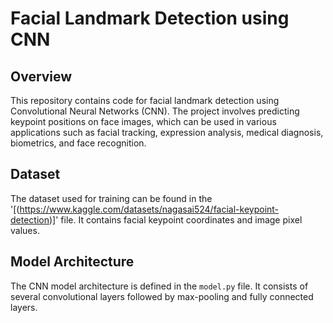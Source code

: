 # Facial Landmark Detection using CNN

## Overview

This repository contains code for facial landmark detection using Convolutional Neural Networks (CNN). The project involves predicting keypoint positions on face images, which can be used in various applications such as facial tracking, expression analysis, medical diagnosis, biometrics, and face recognition.

## Dataset

The dataset used for training can be found in the '[(https://www.kaggle.com/datasets/nagasai524/facial-keypoint-detection)]' file. It contains facial keypoint coordinates and image pixel values.

## Model Architecture

The CNN model architecture is defined in the `model.py` file. It consists of several convolutional layers followed by max-pooling and fully connected layers.

